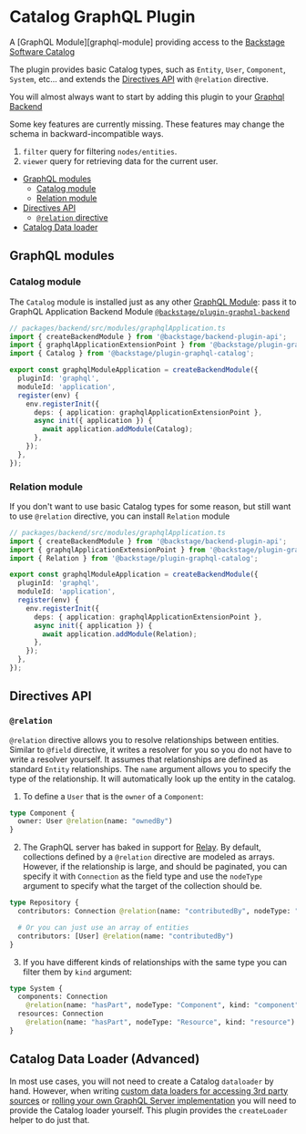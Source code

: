 # Catalog GraphQL Plugin

A [GraphQL Module][graphql-module] providing access to the
[Backstage Software Catalog][catalog]

The plugin provides basic Catalog types, such as `Entity`, `User`,
`Component`, `System`, etc... and extends the [Directives
API][directives-api] with `@relation` directive.

You will almost always want to start by adding this plugin to your
[Graphql Backend][graphql-backend]

Some key features are currently missing. These features may change the schema in backward-incompatible ways.

1. `filter` query for filtering `nodes/entities`.
1. `viewer` query for retrieving data for the current user.

- [GraphQL modules](#graphql-modules)
  - [Catalog module](#catalog-module)
  - [Relation module](#relation-module)
- [Directives API](#directives-api)
  - [`@relation` directive](#relation-directive)
- [Catalog Data loader](#catalog-data-loader-advanced)

## GraphQL modules

### Catalog module

The `Catalog` module is installed just as any other [GraphQL
Module][graphql-modules]: pass it to GraphQL Application Backend Module
[`@backstage/plugin-graphql-backend`](../graphql-backend/README.md)

```ts
// packages/backend/src/modules/graphqlApplication.ts
import { createBackendModule } from '@backstage/backend-plugin-api';
import { graphqlApplicationExtensionPoint } from '@backstage/plugin-graphql-backend';
import { Catalog } from '@backstage/plugin-graphql-catalog';

export const graphqlModuleApplication = createBackendModule({
  pluginId: 'graphql',
  moduleId: 'application',
  register(env) {
    env.registerInit({
      deps: { application: graphqlApplicationExtensionPoint },
      async init({ application }) {
        await application.addModule(Catalog);
      },
    });
  },
});
```

### Relation module

If you don't want to use basic Catalog types for some reason, but
still want to use `@relation` directive, you can install `Relation` module

```ts
// packages/backend/src/modules/graphqlApplication.ts
import { createBackendModule } from '@backstage/backend-plugin-api';
import { graphqlApplicationExtensionPoint } from '@backstage/plugin-graphql-backend';
import { Relation } from '@backstage/plugin-graphql-catalog';

export const graphqlModuleApplication = createBackendModule({
  pluginId: 'graphql',
  moduleId: 'application',
  register(env) {
    env.registerInit({
      deps: { application: graphqlApplicationExtensionPoint },
      async init({ application }) {
        await application.addModule(Relation);
      },
    });
  },
});
```

## Directives API

### `@relation`

`@relation` directive allows you to resolve relationships between
entities. Similar to `@field` directive, it writes a resolver for you
so you do not have to write a resolver yourself. It assumes that
relationships are defined as standard `Entity` relationships. The
`name` argument allows you to specify the type of the relationship. It
will automatically look up the entity in the catalog.

1. To define a `User` that is the `owner` of a `Component`:

```graphql
type Component {
  owner: User @relation(name: "ownedBy")
}
```

2. The GraphQL server has baked in support for [Relay][relay]. By
   default, collections defined by a `@relation` directive are modeled as
   arrays. However, if the relationship is large, and should be
   paginated, you can specify it with `Connection` as the field type and
   use the `nodeType` argument to specify what the target of the
   collection should be.

```graphql
type Repository {
  contributors: Connection @relation(name: "contributedBy", nodeType: "User")

  # Or you can just use an array of entities
  contributors: [User] @relation(name: "contributedBy")
}
```

3. If you have different kinds of relationships with the same type you
   can filter them by `kind` argument:

```graphql
type System {
  components: Connection
    @relation(name: "hasPart", nodeType: "Component", kind: "component")
  resources: Connection
    @relation(name: "hasPart", nodeType: "Resource", kind: "resource")
}
```

## Catalog Data Loader (Advanced)

In most use cases, you will not need to create a Catalog `dataloader` by
hand. However, when writing [custom data loaders for accessing 3rd
party sources][custom-loader] or [rolling your own GraphQL Server
implementation][roll-your-own] you will need to provide the Catalog
loader yourself. This plugin provides the `createLoader` helper to do
just that.

[graphql-backend]: ../graphql-backend/README.md
[graphql-modules]: https://the-guild.dev/graphql/modules
[relay]: https://relay.dev/docs/guides/graphql-server-specification
[custom-loader]: ../graphql-backend/README.md#custom-loader
[roll-your-own]: ../graphql-common/README.md#getting-started
[catalog]: https://backstage.io/docs/features/software-catalog/software-catalog-overview
[directives-api]: ../graphql-common/README.md#directives-api
